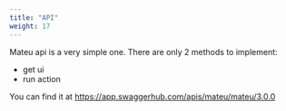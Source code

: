 ```yaml
---
title: "API"
weight: 17
---
```


Mateu api is a very simple one. There are only 2 methods to implement:

- get ui
- run action

You can find it at https://app.swaggerhub.com/apis/mateu/mateu/3.0.0

